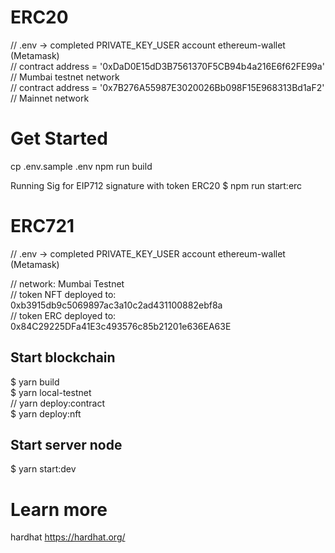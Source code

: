 # ERC20  
// .env -> completed PRIVATE_KEY_USER account ethereum-wallet (Metamask)  
// contract address = '0xDaD0E15dD3B7561370F5CB94b4a216E6f62FE99a' // Mumbai testnet network  
// contract address = '0x7B276A55987E3020026Bb098F15E968313Bd1aF2' // Mainnet network  

# Get Started
cp .env.sample .env npm run build

Running Sig for EIP712 signature with token ERC20
$ npm run start:erc


# ERC721  
// .env -> completed PRIVATE_KEY_USER account ethereum-wallet (Metamask)  

// network: Mumbai Testnet  
// token NFT deployed to: 0xb3915db9c5069897ac3a10c2ad431100882ebf8a  
// token ERC deployed to: 0x84C29225DFa41E3c493576c85b21201e636EA63E  

## Start blockchain  
$ yarn build  
$ yarn local-testnet  
// yarn deploy:contract  
$ yarn deploy:nft  

## Start server node  
$ yarn start:dev  

# Learn more
hardhat     https://hardhat.org/
